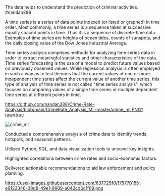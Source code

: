 The data helps to understand the prediction of criminal activities. #nandan288

A time series is a series of data points indexed (or listed or graphed) in time order. Most commonly, a time series is a sequence taken at successive equally spaced points in time. Thus it is a sequence of discrete-time data. Examples of time series are heights of ocean tides, counts of sunspots, and the daily closing value of the Dow Jones Industrial Average.

Time series analysis comprises methods for analyzing time series data in order to extract meaningful statistics and other characteristics of the data. Time series forecasting is the use of a model to predict future values based on previously observed values. While regression analysis is often employed in such a way as to test theories that the current values of one or more independent time series affect the current value of another time series, this type of analysis of time series is not called "time series analysis", which focuses on comparing values of a single time series or multiple dependent time series at different points in time.

https://github.com/nandan288/Crime-Rate-Analysis/blob/main/CrimeRate_Analysis_ML-master/crime_ml.PNG?raw=true

![crime_ml](https://github.com/user-attachments/assets/1a8548ab-9153-4573-afa5-908091b36662)

Conducted a comprehensive analysis of crime data to identify trends, hotspots, and seasonal patterns.

Utilized Python, SQL, and data visualization tools to uncover key insights.

Highlighted correlations between crime rates and socio-economic factors.

Delivered actionable recommendations to aid law enforcement and policy planning.

https://user-images.githubusercontent.com/63772910/175770155-e6122346-38d8-49e1-8609-a042cd6c1f69.png

